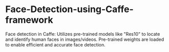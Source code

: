 # Face-Detection-using-Caffe-framework
Face detection in Caffe: Utilizes pre-trained models like "Res10" to locate and identify human faces in images/videos. Pre-trained weights are loaded to enable efficient and accurate face detection.
